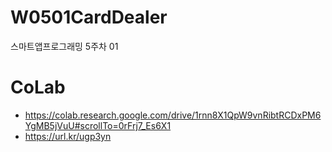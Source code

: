 # W0501CardDealer
스마트앱프로그래밍 5주차 01

# CoLab
- https://colab.research.google.com/drive/1rnn8X1QpW9vnRibtRCDxPM6YgMB5jVuU#scrollTo=0rFrj7_Es6X1
- https://url.kr/ugp3yn
